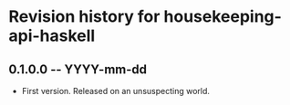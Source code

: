 # Revision history for housekeeping-api-haskell

## 0.1.0.0 -- YYYY-mm-dd

* First version. Released on an unsuspecting world.
